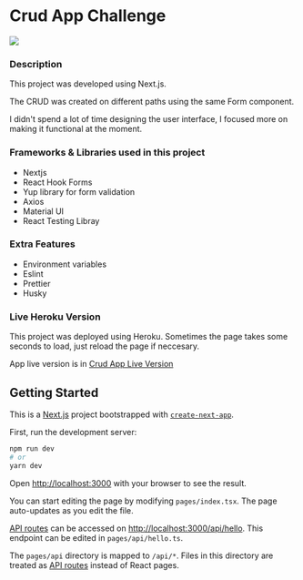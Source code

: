 # Crud App Challenge

![](https://noviello.it/content/images/2020/05/nextjs.jpg)

### Description

This project was developed using Next.js.

The CRUD was created on different paths using the same Form component.

I didn't spend a lot of time designing the user interface, I focused more on making it functional at the moment.

### Frameworks & Libraries used in this project

- Nextjs
- React Hook Forms
- Yup library for form validation
- Axios
- Material UI
- React Testing Libray

### Extra Features

- Environment variables
- Eslint
- Prettier
- Husky

### Live Heroku Version

This project was deployed using Heroku. Sometimes the page takes some seconds to load, just reload the page if neccesary.

App live version is in [Crud App Live Version](https://crud-challenge-hang.herokuapp.com/)

## Getting Started

This is a [Next.js](https://nextjs.org/) project bootstrapped with [`create-next-app`](https://github.com/vercel/next.js/tree/canary/packages/create-next-app).

First, run the development server:

```bash
npm run dev
# or
yarn dev
```

Open [http://localhost:3000](http://localhost:3000) with your browser to see the result.

You can start editing the page by modifying `pages/index.tsx`. The page auto-updates as you edit the file.

[API routes](https://nextjs.org/docs/api-routes/introduction) can be accessed on [http://localhost:3000/api/hello](http://localhost:3000/api/hello). This endpoint can be edited in `pages/api/hello.ts`.

The `pages/api` directory is mapped to `/api/*`. Files in this directory are treated as [API routes](https://nextjs.org/docs/api-routes/introduction) instead of React pages.
